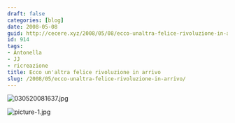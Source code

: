 ```yaml
---
draft: false
categories: [blog]
date: 2008-05-08
guid: http://cecere.xyz/2008/05/08/ecco-unaltra-felice-rivoluzione-in-arrivo/
id: 914
tags:
- Antonella
- JJ
- ricreazione
title: Ecco un'altra felice rivoluzione in arrivo
slug: /2008/05/ecco-unaltra-felice-rivoluzione-in-arrivo/
---
```


![030520081637.jpg](http://cecere.xyz/wp-content/uploads/sites/3/2008/05/030520081637.jpg)

![picture-1.jpg](http://cecere.xyz/wp-content/uploads/sites/3/2008/05/picture-11.jpg)